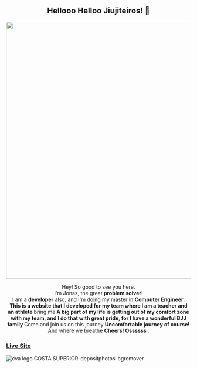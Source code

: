 <span align="center">

##  Hellooo Helloo Jiujiteiros! 👋 

</span>


<div align="center">
<img src="https://user-images.githubusercontent.com/48494302/218312766-eed2b4e8-a963-4b3a-8b72-3c7ac1b2a29f.png" width="700px" />
</div>

<p align="center">
Hey! So good to see you here. <br>I'm Jonas, the great <strong>problem solver</strong>! <br> I am a <strong>developer</strong> also, and I'm doing my master in <strong>Computer Engineer</strong>.<br />
<strong>This is a website that I developed for my team where I am a teacher and an athlete </strong>bring me<strong> A big part of my life is getting out of my comfort zone with my team, and I do that with great pride, for I have a wonderful BJJ family </strong>Come and join us on this journey <strong>Uncomfortable journey of course! </strong> And where we breathe <strong>Cheers! Ossssss </strong>.

</p>

### [Live Site](https://cvabjj/)

![cva logo COSTA SUPERIOR-depositphotos-bgremover](https://user-images.githubusercontent.com/48494302/218312766-eed2b4e8-a963-4b3a-8b72-3c7ac1b2a29f.png)

